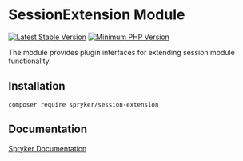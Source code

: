 # SessionExtension Module
[![Latest Stable Version](https://poser.pugx.org/spryker/session-extension/v/stable.svg)](https://packagist.org/packages/spryker/session-extension)
[![Minimum PHP Version](https://img.shields.io/badge/php-%3E%3D%207.4-8892BF.svg)](https://php.net/)

The module provides plugin interfaces for extending session module functionality.

## Installation

```
composer require spryker/session-extension
```

## Documentation

[Spryker Documentation](https://docs.spryker.com)
